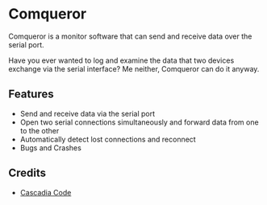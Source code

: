 # Comqueror
Comqueror is a monitor software that can send and receive data over the serial port.

Have you ever wanted to log and examine the data that two devices exchange via the serial interface? Me neither, Comqueror can do it anyway.

## Features
- Send and receive data via the serial port
- Open two serial connections simultaneously and forward data from one to the other
- Automatically detect lost connections and reconnect
- Bugs and Crashes

## Credits
- [Cascadia Code](https://github.com/microsoft/cascadia-code)
